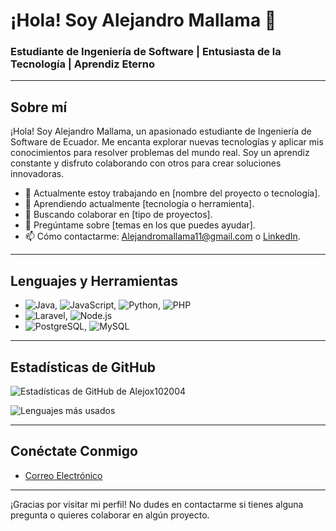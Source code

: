 <h1>¡Hola! Soy Alejandro Mallama 👋</h1>

<h3>Estudiante de Ingeniería de Software | Entusiasta de la Tecnología | Aprendiz Eterno</h3>

<hr>

<h2>Sobre mí</h2>

<p>¡Hola! Soy Alejandro Mallama, un apasionado estudiante de Ingeniería de Software de Ecuador. Me encanta explorar nuevas tecnologías y aplicar mis conocimientos para resolver problemas del mundo real. Soy un aprendiz constante y disfruto colaborando con otros para crear soluciones innovadoras.</p>

<ul>
  <li>🔭 Actualmente estoy trabajando en [nombre del proyecto o tecnología].</li>
  <li>🌱 Aprendiendo actualmente [tecnología o herramienta].</li>
  <li>👯 Buscando colaborar en [tipo de proyectos].</li>
  <li>💬 Pregúntame sobre [temas en los que puedes ayudar].</li>
  <li>📫 Cómo contactarme: <a href="mailto:Alejandromallama11@gmail.com">Alejandromallama11@gmail.com</a> o <a href="[URL de LinkedIn]">LinkedIn</a>.</li>
</ul>

<hr>

<h2>Lenguajes y Herramientas</h2>

<ul>
  <li><img src="https://img.shields.io/badge/-Java-05122A?style=flat&logo=java&logoColor=white" alt="Java">, 
      <img src="https://img.shields.io/badge/-JavaScript-05122A?style=flat&logo=javascript&logoColor=white" alt="JavaScript">, 
      <img src="https://img.shields.io/badge/-Python-05122A?style=flat&logo=python&logoColor=white" alt="Python">, 
      <img src="https://img.shields.io/badge/-PHP-05122A?style=flat&logo=php&logoColor=white" alt="PHP"></li>
  <li><img src="https://img.shields.io/badge/-Laravel-05122A?style=flat&logo=laravel&logoColor=white" alt="Laravel">, 
      <img src="https://img.shields.io/badge/-Node.js-05122A?style=flat&logo=node.js&logoColor=white" alt="Node.js"></li>
  <li><img src="https://img.shields.io/badge/-PostgreSQL-05122A?style=flat&logo=postgresql&logoColor=white" alt="PostgreSQL">, 
      <img src="https://img.shields.io/badge/-MySQL-05122A?style=flat&logo=mysql&logoColor=white" alt="MySQL"></li>
</ul>

<hr>

<h2>Estadísticas de GitHub</h2>

<p><img src="https://github-readme-stats.vercel.app/api?username=Alejox102004&show_icons=true&theme=radical" alt="Estadísticas de GitHub de Alejox102004"></p>

<p><img src="https://github-readme-stats.vercel.app/api/top-langs/?username=Alejox102004&layout=compact&theme=radical" alt="Lenguajes más usados"></p>

<hr>

<h2>Conéctate Conmigo</h2>

<ul>
  <li><a href="mailto:Alejandromallama11@gmail.com">Correo Electrónico</a></li>
</ul>

<hr>

<p>¡Gracias por visitar mi perfil! No dudes en contactarme si tienes alguna pregunta o quieres colaborar en algún proyecto.</p>

